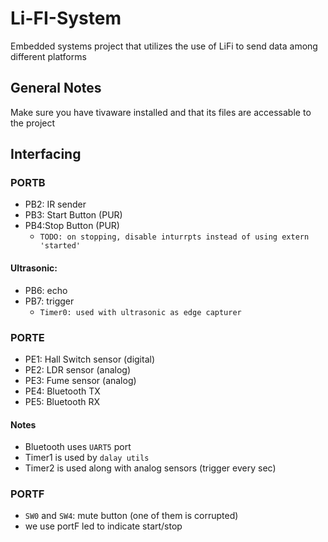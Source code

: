 # Li-FI-System
Embedded systems project that utilizes the use of LiFi to send data among different platforms

## General Notes
Make sure you have tivaware installed and that its files are accessable to the project

## Interfacing

### PORTB
* PB2: IR sender
* PB3: Start Button (PUR)
* PB4:Stop Button (PUR)
    * `TODO: on stopping, disable inturrpts instead of using extern 'started'`
#### Ultrasonic:
* PB6: echo
* PB7: trigger
    * `Timer0: used with ultrasonic as edge capturer`

### PORTE
* PE1: Hall Switch sensor (digital)
* PE2: LDR sensor (analog)
* PE3: Fume sensor (analog)
* PE4: Bluetooth TX
* PE5: Bluetooth RX

#### Notes
* Bluetooth uses `UART5` port
* Timer1 is used by `dalay utils`
* Timer2 is used along with analog sensors (trigger every sec)

### PORTF
* `SW0` and `SW4`: mute button (one of them is corrupted)
* we use portF led to indicate start/stop

